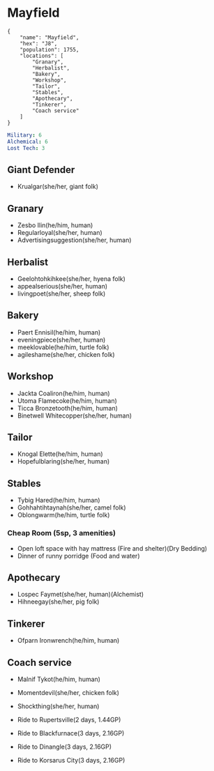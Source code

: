 # Mayfield

```
{
    "name": "Mayfield",
    "hex": "J8",
    "population": 1755,
    "locations": [
        "Granary",
        "Herbalist",
        "Bakery",
        "Workshop",
        "Tailor",
        "Stables",
        "Apothecary",
        "Tinkerer",
        "Coach service"
    ]
}
```

```yml
Military: 6
Alchemical: 6
Lost Tech: 3
```

## Giant Defender
- Krualgar(she/her, giant folk)

## Granary
- Zesbo Ilin(he/him, human)
- Regularloyal(she/her, human)
- Advertisingsuggestion(she/her, human)

## Herbalist
- Geelohtohkihkee(she/her, hyena folk)
- appealserious(she/her, human)
- livingpoet(she/her, sheep folk)

## Bakery
- Paert Ennisil(he/him, human)
- eveningpiece(she/her, human)
- meeklovable(he/him, turtle folk)
- agileshame(she/her, chicken folk)

## Workshop
- Jackta Coaliron(he/him, human)
- Utoma Flamecoke(he/him, human)
- Ticca Bronzetooth(he/him, human)
- Binetwell Whitecopper(she/her, human)

## Tailor
- Knogal Elette(he/him, human)
- Hopefulblaring(she/her, human)

## Stables
- Tybig Hared(he/him, human)
- Gohhahtihtaynah(she/her, camel folk)
- Oblongwarm(he/him, turtle folk)

### Cheap Room (5sp, 3 amenities)
- Open loft space with hay mattress (Fire and shelter)(Dry Bedding)
- Dinner of runny porridge (Food and water)

## Apothecary
- Lospec Faymet(she/her, human)(Alchemist)
- Hihneegay(she/her, pig folk)

## Tinkerer
- Ofparn Ironwrench(he/him, human)

## Coach service
- Malnif Tykot(he/him, human)
- Momentdevil(she/her, chicken folk)
- Shockthing(she/her, human)

- Ride to Rupertsville(2 days, 1.44GP)
- Ride to Blackfurnace(3 days, 2.16GP)
- Ride to Dinangle(3 days, 2.16GP)
- Ride to Korsarus City(3 days, 2.16GP)